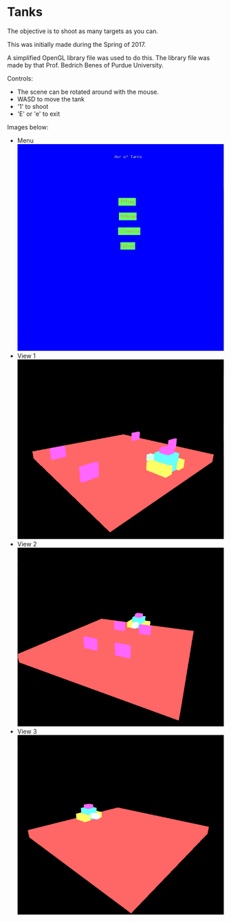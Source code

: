 # Tanks
The objective is to shoot as many targets as you can.

This was initially made during the Spring of 2017.

A simplified OpenGL library file was used to do this.
The library file was made by that Prof. Bedrich Benes of Purdue University.

Controls:
  - The scene can be rotated around with the mouse.
  - WASD to move the tank
  - '1' to shoot
  - 'E' or 'e' to exit

Images below:
  - Menu
![Menu](https://github.com/VarunRamakri7/Tanks/blob/master/Tanks_Image_Menu.png)
  - View 1
![Menu](https://github.com/VarunRamakri7/Tanks/blob/master/Tanks_Image_1.png)
  - View 2
![Menu](https://github.com/VarunRamakri7/Tanks/blob/master/Tanks_Image_2.png)
  - View 3
![Menu](https://github.com/VarunRamakri7/Tanks/blob/master/Tanks_Image_3.png)
